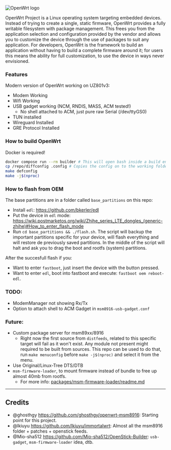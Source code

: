 ![OpenWrt logo](https://raw.githubusercontent.com/openwrt/openwrt/refs/heads/main/include/logo.png)

OpenWrt Project is a Linux operating system targeting embedded devices. Instead
of trying to create a single, static firmware, OpenWrt provides a fully
writable filesystem with package management. This frees you from the
application selection and configuration provided by the vendor and allows you
to customize the device through the use of packages to suit any application.
For developers, OpenWrt is the framework to build an application without having
to build a complete firmware around it; for users this means the ability for
full customization, to use the device in ways never envisioned.

### Features
Modern version of OpenWrt working on UZ801v3:
- Modem Working
- Wifi Working
- USB gadget working (NCM, RNDIS, MASS, ACM tested!)
  - No shell attached to ACM, just pure raw Serial (/dev/ttyGS0)
- TUN installed
- Wireguard Installed
- GRE Protocol Installed

### How to build OpenWrt
Docker is required!
```bash
docker compose run --rm builder # This will open bash inside a build environment
cp /repo/diffconfig .config # Copies the config on to the working folder
make defconfig
make -j$(nproc)
```

### How to flash from OEM
The base partitions are in a folder called `base_partitions` on this repo:
- Install `edl`: https://github.com/bkerler/edl
- Put the device in `edl` mode: https://wiki.postmarketos.org/wiki/Zhihe_series_LTE_dongles_(generic-zhihe)#How_to_enter_flash_mode
- Run `cd base_partitions && ./flash.sh`. The script will backup the important partitions specific for your device, will flash everything and will restore de previously saved partitions. In the middle of the script will halt and ask you to drag the boot and rootfs (system) partitions.

After the succesfull flash if you:
- Want to enter `fastboot`, just insert the device with the button pressed.
- Want to enter `edl`, boot into fastboot and execute: `fastboot oem reboot-edl`.

### TODO:
- ModemManager not showing Rx/Tx
- Option to attach shell to ACM Gadget in `msm8916-usb-gadget.conf`

### Future:
- Custom package server for msm89xx/8916
  - Right now the first source from `distfeeds`, related to this specific target will fail as it won't exist. Any module not present might required to be built from sources. This repo can be used to do that, run `make menuconfig` before `make -j$(nproc)` and select it from the menu.
- Use Original/Linux-Tree DTS/DTB
- `msm-firmware-loader`, to mount firmware instead of bundle to free up almost 40mb from rootfs.
  - For more info: [packages/msm-firmware-loader/readme.md](packages/msm-firmware-loader/readme.md)
---

## Credits
- @ghosthgy https://github.com/ghosthgy/openwrt-msm8916: Starting point for this project.
- @lkiuyu https://github.com/lkiuyu/immortalwrt: Almost all the msm8916 folder + patches + openstick feeds.
- @Mio-sha512 https://github.com/Mio-sha512/OpenStick-Builder: `usb-gadget`, `msm-firmware-loader` idea, dtb.
